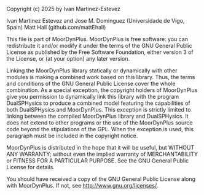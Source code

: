 <MOORDYNPLUS> Copyright (c) 2025 by Ivan Martinez-Estevez

Ivan Martinez Estevez and Jose M. Dominguez (Universidade de Vigo, Spain)
Matt Hall (github.com/mattEhall)

This file is part of MoorDynPlus. MoorDynPlus is free software: you can 
redistribute it and/or modify it under the terms of the GNU General Public 
License as published by the Free Software Foundation, either version 3 of 
the License, or (at your option) any later version.

Linking the MoorDynPlus library statically or dynamically with other modules is
making a combined work based on this library. Thus, the terms and conditions
of the GNU General Public License cover the whole combination. As a special
exception, the copyright holders of MoorDynPlus give you permission to dynamically
link this library with the program DualSPHysics to produce a combined model
featuring the capabilities of both DualSPHysics and MoorDynPlus. This exception
is strictly limited to linking between the compiled MoorDynPlus library and
DualSPHysics. It does not extend to other programs or the use of the MoorDynPlus
source code beyond the stipulations of the GPL. When the exception is used,
this paragraph must be included in the copyright notice.

MoorDynPlus is distributed in the hope that it will be useful, but WITHOUT ANY
WARRANTY; without even the implied warranty of MERCHANTABILITY or FITNESS
FOR A PARTICULAR PURPOSE. See the GNU General Public License for details.

You should have received a copy of the GNU General Public License along with
MoorDynPlus. If not, see <http://www.gnu.org/licenses/>.